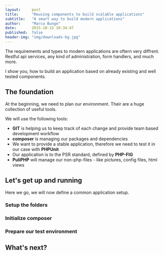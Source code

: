 ```yaml
---
layout:     post
title:      "Reusing components to build scalable applications"
subtitle:   "A smart way to build modern applications"
author:     "Marco Bunge"
date:       2015-10-15 10:34:47
published:  false
header-img: "img/downloads-bg.jpg"
---
```


The requirements and types to modern applications are oftern very diffrent. Restful api
services, any kind of administration, form handlers, and much more.

I show you, how to build an application based on already existing and well tested 
components.

## The foundation

At the beginning, we need to plan our environment. Their are a huge collection of useful
tools.

We will use the following tools:

- __GIT__ is helping us to keep track of each change and provide team based development workflow
- __composer__ is managing our packages and dependencies
- We want to provide a stable application, therefore we need to test it in our case with __PHPUnit__
- Our application is to the PSR standard, defined by __PHP-FIG__
- __PuliPHP__ will manage our non-php-files - like pictures, config files, html views

## Let's get up and running

Here we go, we will now define a common application setup.

### Setup the folders

### Initialize composer

### Prepare our test environment

## What's next?